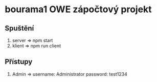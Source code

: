 # bourama1 OWE zápočtový projekt
## Spuštění
1. server => npm start
2. klient => npm run client
## Přístupy
1. Admin => username: Administrator
            password: test1234
